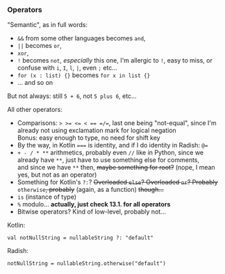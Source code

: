 ### Operators

"Semantic", as in full words:

- `&&` from some other languages becomes `and`,
- `||` becomes `or`,
- `xor`,
- `!` becomes `not`, *especially* this one, I'm allergic to `!`, easy to miss, or confuse with `i`, `I`, `l`, `|`, even `;` etc...
- `for (x : list) {}` becomes `for x in list {}`
- ... and so on

But not always: still `5 + 6`, not `5 plus 6`, etc...

All other operators:
- Comparisons: `> >= <= < == =/=`, last one being "not-equal", since I'm already not using exclamation mark for logical negation\
  Bonus: easy enough to type, no need for shift key
- By the way, in Kotlin `===` is identity, and if I do identity in Radish: `@=`
- `+ - / * **` arithmetics, probably even `//` like in Python, since we already have `**`, just have to use something else for comments,\
  and since we have `**` then, ~~maybe something for root?~~ (nope, I mean yes, but not as an operator)
- Something for Kotlin's `?:`? ~~Overloaded `else`? Overloaded `or`? Probably~~ `otherwise`~~, probably~~ (again, as a function) ~~though...~~
- `is` (instance of type)
- `%` modulo... **actually, just check 13.1. for all operators**
- Bitwise operators? Kind of low-level, probably not...

Kotlin:

```
val notNullString = nullableString ?: "default"
```

Radish:

```
notNullString = nullableString.otherwise("default")
```